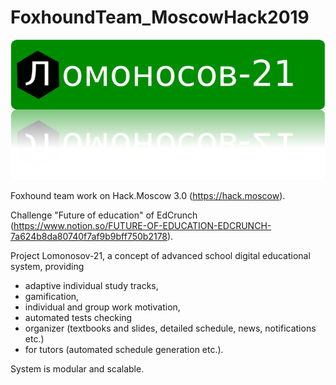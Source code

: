 # FoxhoundTeam_MoscowHack2019

![alt text](logo.png)

Foxhound team work on Hack.Moscow 3.0 (https://hack.moscow).

Challenge "Future of education" of EdCrunch (https://www.notion.so/FUTURE-OF-EDUCATION-EDCRUNCH-7a624b8da80740f7af9b9bff750b2178).

Project Lomonosov-21, a concept of advanced school digital educational system, providing
* adaptive individual study tracks,
* gamification,
* individual and group work motivation,
* automated tests checking
* organizer (textbooks and slides, detailed schedule, news, notifications etc.)
* for tutors (automated schedule generation etc.).

System is modular and scalable.
